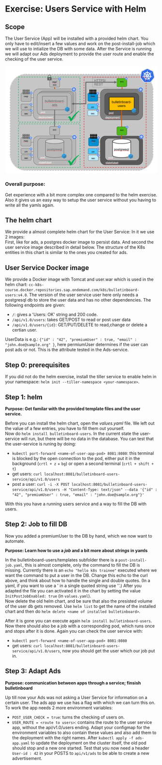 # Exercise: Users Service with Helm

## Scope
The User Service (App) will be installed with a provided helm chart. You only have to edit/insert a few values and work on the post-install-job which we will use to intialize the DB with some data. 
After the Service is running we will adapt our Ads deployment to provide the user route and enable the checking of the user service. 

<img src="images/k8s-bulletinboard-target-picture-users-app-and-db-helm.png" width="800" />

### Overall purpose:

Get experience with a bit more complex one compared to the helm exercise. Also it gives us an easy way to setup the user service without you having to write all the yamls again. 

## The helm chart

We provide a almost complete helm chart for the User Service: <LINK TO CHART>
In it we use 2 images:  
First, like for ads, a postgres docker image to persist data. And second the user service image described in detail below. The structure of the K8s entities in this chart is similar to the ones you created for ads. 

## User Service Docker image

We provide a Docker image with Tomcat and user.war which is used in the helm chart: `cc-k8s-course.docker.repositories.sap.ondemand.com/k8s/bulletinboard-users:v4.0`. 
The version of the user service user here only needs a postgresql db to store the user data and has no other dependencies.
The following endpoints are given: 
- `/`: gives a 'Users: OK' string and 200 code.
- `/api/v1.0/users`: takes GET/POST to read or post user data
- `/api/v1.0/users/{id}`: GET/PUT/DELETE to read,change or delete a certian user. 

UserData is e.g.: `{"id" : "42", "premiumUser" : true, "email" : "john.doe@sample.org" }`, here permiumUser determines if the user can post ads or not. This is the attribute tested in the Ads-service.


## Step 0: prerequisites
If you did not do the helm exercise, install the tiller service to enable helm in your namespace: `helm init --tiller-namespace <your-namespace>`.

## Step 1: helm

__Purpose: Get familar with the provided template files and the user service.__

Before you can install the helm chart, open the *values.yaml* file. We left out the value of a few entries, you have to fill them out yourself.  
Now do `helm install bulletinboard-users`. In the current state the user-service will run, but there will be no data in the database. 
You can test that the user-service is runing by doing:  
- `kubectl port-forward <name-of-user-app-pod> 8081:8080`: this terminal is blocked by the open connection to the pod, either put it in the background (`crtl + z` + `bg`) or open a second terminal (`crtl + shift + t`)
- get users: `curl localhost:8081/bulletinboard-users-service/api/v1.0/users`
- post a user: `curl -i -X POST localhost:8081/bulletinboard-users-service/api/v1.0/users -H "Content-Type: text/json" --data '{"id" : "42", "premiumUser" : true, "email" : "john.doe@sample.org"}'`

With this you have a running users service and a way to fill the DB with users.

## Step 2: Job to fill DB
Now you added a premiumUser to the DB by hand, which we now want to automate.

__Purpose: Learn how to use a *job* and a bit more about *strings* in yamls__

In the bulletinboard-users/templates subfolder there is a `post-install-job.yaml`, this is almost complete, only the command to fill the DB is missing. Currently there is an `echo "hello k8s trainee"` executed where we want the command to put a user in the DB. Change this echo to the curl above, and think about how to handle the single and double quotes. (In a yaml, if you want to use a ' in a single quoted string use ''.) After you adapted the file you can activated it in the chart by setting the value `InitPostJobEnabled: true` (in `values.yaml`).  
Now delete the old helm chart, and be sure that also the presisted volume of the user db gets removed. Use `helm list` to get the name of the installed chart and then do `helm delete <name of installed bulletinboard>`. 

After it is gone you can execute again `helm install bulletinboard-users`. 
Now there should also be a job with a corresponding pod, which runs once and stops after it is done. 
Again you can check the user service with:
- `kubectl port-forward <name-of-user-app-pod> 8081:8080`
- get users: `curl localhost:8081/bulletinboard-users-service/api/v1.0/users`, now you should get the user which our job put in. 

## Step 3: Adapt Ads

__Purpose: communication between apps through a service; finsish bulletinboard__

Up till now your Ads was not asking a User Service for information on a certain user. The ads app we use has a flag with which we can turn this on. To work the app needs 2 more environment variables: 
- `POST_USER_CHECK = true`: turns the checking of users on.
- `USER_ROUTE = <route to users>`: contains the route to the user service app, without the api/v1.0/users ending. 
Adapt your configmap for the environment variables to also contain these values and also add them to the deployment with the right names. After `kubectl apply -f ads-app.yaml` to update the deployment on the cluster itself, the old pod should stop and a new one started. Test that you now need a header `User-id : 42` in your POSTS to `api/v1/ads` to be able to create a new advertisement. 

